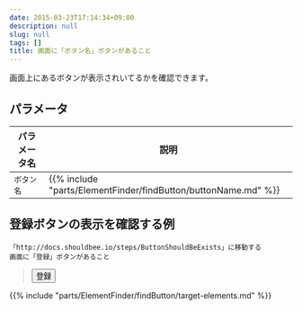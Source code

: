 ```yaml
---
date: 2015-03-23T17:14:34+09:00
description: null
slug: null
tags: []
title: 画面に「ボタン名」ボタンがあること
---
```


画面上にあるボタンが表示されいてるかを確認できます。

## パラメータ

パラメータ名     | 説明
-----------|---------
`ボタン名` | {{% include "parts/ElementFinder/findButton/buttonName.md" %}}

## 登録ボタンの表示を確認する例

```
「http://docs.shouldbee.io/steps/ButtonShouldBeExists」に移動する
画面に「登録」ボタンがあること
```

<blockquote>
<button>登録</button>
</blockquote>

{{% include "parts/ElementFinder/findButton/target-elements.md" %}}
